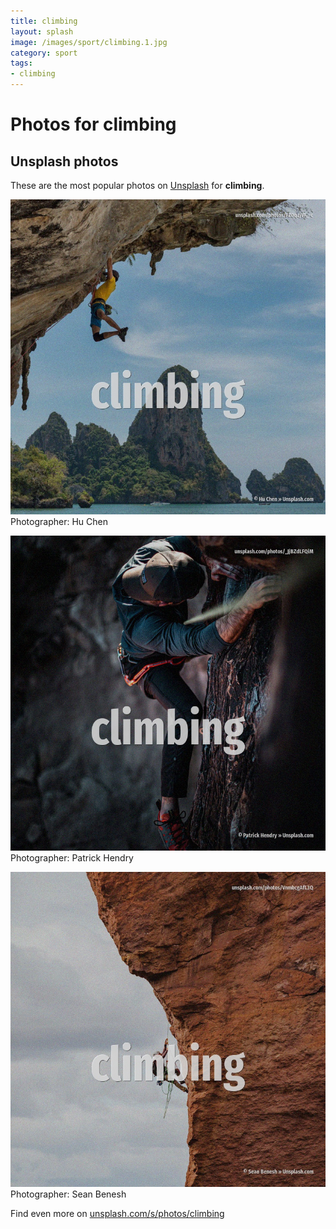 ```yaml
---
title: climbing
layout: splash
image: /images/sport/climbing.1.jpg
category: sport
tags:
- climbing
---
```

# Photos for climbing
 
## Unsplash photos
These are the most popular photos on [Unsplash](https://unsplash.com) for **climbing**.
 
![climbing](/images/sport/climbing.1.jpg)
Photographer:  Hu Chen
 
![climbing](/images/sport/climbing.2.jpg)
Photographer:  Patrick Hendry
 
![climbing](/images/sport/climbing.3.jpg)
Photographer:  Sean Benesh
 
Find even more on [unsplash.com/s/photos/climbing](https://unsplash.com/s/photos/climbing)
 
